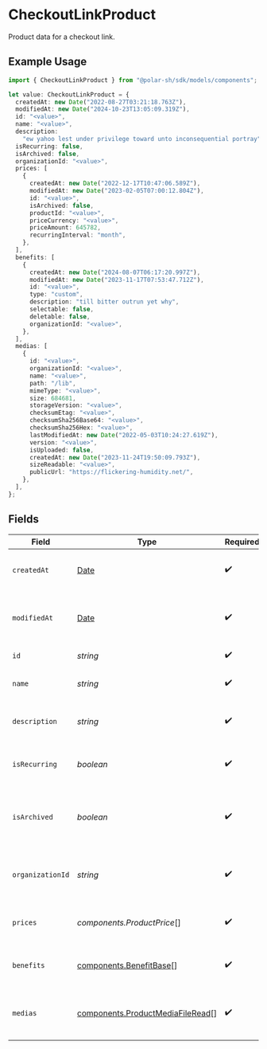# CheckoutLinkProduct

Product data for a checkout link.

## Example Usage

```typescript
import { CheckoutLinkProduct } from "@polar-sh/sdk/models/components";

let value: CheckoutLinkProduct = {
  createdAt: new Date("2022-08-27T03:21:18.763Z"),
  modifiedAt: new Date("2024-10-23T13:05:09.319Z"),
  id: "<value>",
  name: "<value>",
  description:
    "ew yahoo lest under privilege toward unto inconsequential portray",
  isRecurring: false,
  isArchived: false,
  organizationId: "<value>",
  prices: [
    {
      createdAt: new Date("2022-12-17T10:47:06.589Z"),
      modifiedAt: new Date("2023-02-05T07:00:12.804Z"),
      id: "<value>",
      isArchived: false,
      productId: "<value>",
      priceCurrency: "<value>",
      priceAmount: 645782,
      recurringInterval: "month",
    },
  ],
  benefits: [
    {
      createdAt: new Date("2024-08-07T06:17:20.997Z"),
      modifiedAt: new Date("2023-11-17T07:53:47.712Z"),
      id: "<value>",
      type: "custom",
      description: "till bitter outrun yet why",
      selectable: false,
      deletable: false,
      organizationId: "<value>",
    },
  ],
  medias: [
    {
      id: "<value>",
      organizationId: "<value>",
      name: "<value>",
      path: "/lib",
      mimeType: "<value>",
      size: 684681,
      storageVersion: "<value>",
      checksumEtag: "<value>",
      checksumSha256Base64: "<value>",
      checksumSha256Hex: "<value>",
      lastModifiedAt: new Date("2022-05-03T10:24:27.619Z"),
      version: "<value>",
      isUploaded: false,
      createdAt: new Date("2023-11-24T19:50:09.793Z"),
      sizeReadable: "<value>",
      publicUrl: "https://flickering-humidity.net/",
    },
  ],
};
```

## Fields

| Field                                                                                         | Type                                                                                          | Required                                                                                      | Description                                                                                   |
| --------------------------------------------------------------------------------------------- | --------------------------------------------------------------------------------------------- | --------------------------------------------------------------------------------------------- | --------------------------------------------------------------------------------------------- |
| `createdAt`                                                                                   | [Date](https://developer.mozilla.org/en-US/docs/Web/JavaScript/Reference/Global_Objects/Date) | :heavy_check_mark:                                                                            | Creation timestamp of the object.                                                             |
| `modifiedAt`                                                                                  | [Date](https://developer.mozilla.org/en-US/docs/Web/JavaScript/Reference/Global_Objects/Date) | :heavy_check_mark:                                                                            | Last modification timestamp of the object.                                                    |
| `id`                                                                                          | *string*                                                                                      | :heavy_check_mark:                                                                            | The ID of the product.                                                                        |
| `name`                                                                                        | *string*                                                                                      | :heavy_check_mark:                                                                            | The name of the product.                                                                      |
| `description`                                                                                 | *string*                                                                                      | :heavy_check_mark:                                                                            | The description of the product.                                                               |
| `isRecurring`                                                                                 | *boolean*                                                                                     | :heavy_check_mark:                                                                            | Whether the product is a subscription tier.                                                   |
| `isArchived`                                                                                  | *boolean*                                                                                     | :heavy_check_mark:                                                                            | Whether the product is archived and no longer available.                                      |
| `organizationId`                                                                              | *string*                                                                                      | :heavy_check_mark:                                                                            | The ID of the organization owning the product.                                                |
| `prices`                                                                                      | *components.ProductPrice*[]                                                                   | :heavy_check_mark:                                                                            | List of prices for this product.                                                              |
| `benefits`                                                                                    | [components.BenefitBase](../../models/components/benefitbase.md)[]                            | :heavy_check_mark:                                                                            | List of benefits granted by the product.                                                      |
| `medias`                                                                                      | [components.ProductMediaFileRead](../../models/components/productmediafileread.md)[]          | :heavy_check_mark:                                                                            | List of medias associated to the product.                                                     |